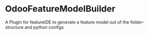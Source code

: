 # OdooFeatureModelBuilder

A Plugin for featureIDE to generate a feature model out of the folder-structure and python configs
